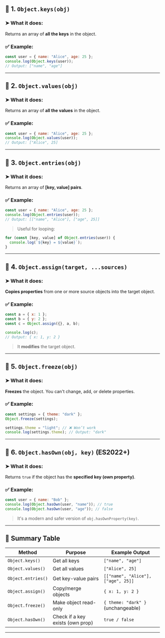 ## 🔑 1. `Object.keys(obj)`

### ➤ What it does:

Returns an array of **all the keys** in the object.

### ✅ Example:

```js
const user = { name: "Alice", age: 25 };
console.log(Object.keys(user)); 
// Output: ["name", "age"]
```

---

## 🔑 2. `Object.values(obj)`

### ➤ What it does:

Returns an array of **all the values** in the object.

### ✅ Example:

```js
const user = { name: "Alice", age: 25 };
console.log(Object.values(user)); 
// Output: ["Alice", 25]
```

---

## 🔑 3. `Object.entries(obj)`

### ➤ What it does:

Returns an array of **\[key, value] pairs**.

### ✅ Example:

```js
const user = { name: "Alice", age: 25 };
console.log(Object.entries(user)); 
// Output: [["name", "Alice"], ["age", 25]]
```

> Useful for looping:

```js
for (const [key, value] of Object.entries(user)) {
  console.log(`${key} = ${value}`);
}
```

---

## 🔑 4. `Object.assign(target, ...sources)`

### ➤ What it does:

**Copies properties** from one or more source objects into the target object.

### ✅ Example:

```js
const a = { x: 1 };
const b = { y: 2 };
const c = Object.assign({}, a, b);

console.log(c); 
// Output: { x: 1, y: 2 }
```

> It **modifies** the target object.

---

## 🔑 5. `Object.freeze(obj)`

### ➤ What it does:

**Freezes** the object. You can't change, add, or delete properties.

### ✅ Example:

```js
const settings = { theme: "dark" };
Object.freeze(settings);

settings.theme = "light"; // ❌ Won’t work
console.log(settings.theme); // Output: "dark"
```

---

## 🔑 6. `Object.hasOwn(obj, key)` (ES2022+)

### ➤ What it does:

Returns `true` if the object has the **specified key (own property)**.

### ✅ Example:

```js
const user = { name: "Bob" };
console.log(Object.hasOwn(user, "name")); // true
console.log(Object.hasOwn(user, "age")); // false
```

> It's a modern and safer version of `obj.hasOwnProperty(key)`.

---

## 📝 Summary Table

| Method             | Purpose                          | Example Output                     |
| ------------------ | -------------------------------- | ---------------------------------- |
| `Object.keys()`    | Get all keys                     | `["name", "age"]`                  |
| `Object.values()`  | Get all values                   | `["Alice", 25]`                    |
| `Object.entries()` | Get key-value pairs              | `[["name", "Alice"], ["age", 25]]` |
| `Object.assign()`  | Copy/merge objects               | `{ x: 1, y: 2 }`                   |
| `Object.freeze()`  | Make object read-only            | `{ theme: "dark" }` (unchangeable) |
| `Object.hasOwn()`  | Check if a key exists (own prop) | `true / false`                     |

---
